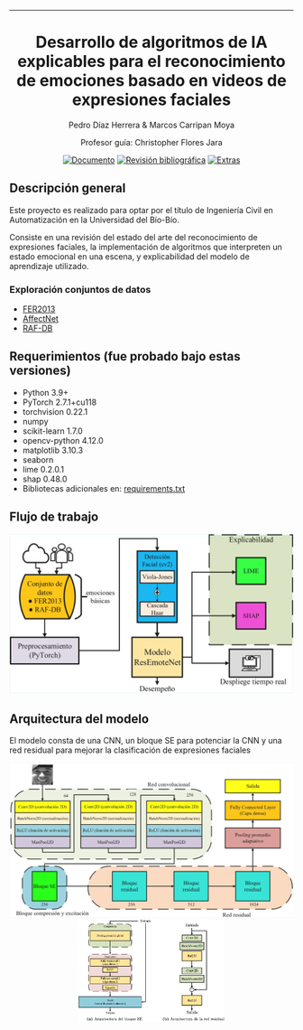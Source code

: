 
---   
<div align="center">    

# Desarrollo de algoritmos de IA explicables para el reconocimiento de emociones basado en videos de expresiones faciales

Pedro Díaz Herrera & Marcos Carripan Moya

Profesor guía: Christopher Flores Jara

[![Documento](https://img.shields.io/badge/Documento%20de%20tesis-8A2BE2)](#)
[![Revisión bibliográfica](https://img.shields.io/badge/Google%20Drive-Revisión%20bibliográfica-285F4?logo=googledrive&logoColor=fff)](https://drive.google.com/drive/u/0/folders/1PsqGXum6_dIXtJz5SpGycjOnqgmWVMOc)
[![Extras](https://img.shields.io/badge/Material%20extra-00FFFF)]()

</div>

## Descripción general

Este proyecto es realizado para optar por el título de Ingeniería Civil en Automatización en la Universidad del Bío-Bío.

Consiste en una revisión del estado del arte del reconocimiento de expresiones faciales, la implementación de algoritmos que interpreten un estado emocional en una escena, y explicabilidad del modelo de aprendizaje utilizado.

### Exploración conjuntos de datos 
* [FER2013](https://github.com/PedrodiazH/Proyecto-de-titulo/blob/main/Extras/AnalisisFER2013.ipynb)
* [AffectNet](https://github.com/PedrodiazH/Proyecto-de-titulo/blob/main/Extras/Analisis_AffectNet.ipynb)
* [RAF-DB](https://github.com/PedrodiazH/Proyecto-de-titulo/blob/main/Extras/Analisis_RAF.ipynb)

## Requerimientos (fue probado bajo estas versiones)
* Python 3.9+
* PyTorch 2.7.1+cu118
* torchvision 0.22.1
* numpy
* scikit-learn 1.7.0
* opencv-python 4.12.0
* matplotlib 3.10.3
* seaborn
* lime 0.2.0.1
* shap 0.48.0
* Bibliotecas adicionales en: [requirements.txt]()

## Flujo de trabajo
<div align="center">
  <img src="https://github.com/PedrodiazH/Proyecto-de-titulo/blob/main/Extras/Workflow.jpg?raw=true" alt="Flujo de trabajo" width="540"/>
</div>

## Arquitectura del modelo
El modelo consta de una CNN, un bloque SE para potenciar la CNN y una red residual para mejorar la clasificación de expresiones faciales
<div align="center">
  <img src="https://github.com/PedrodiazH/Proyecto-de-titulo/blob/main/Extras/ResEmoteNet.jpg?raw=true" alt="Imagen grande" width="540"/>
  <img src="https://github.com/PedrodiazH/Proyecto-de-titulo/blob/main/Extras/bloque_SE_Redresidual.jpg?raw=true" alt="Imagen pequeña 1" width="260"/>
</div>



